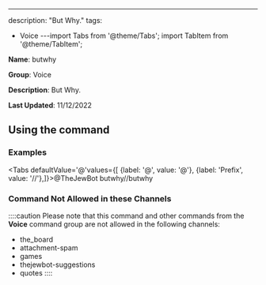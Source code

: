 ---
description: "But Why."
tags:
  - Voice
---import Tabs from '@theme/Tabs';
import TabItem from '@theme/TabItem';

**Name**: butwhy

**Group**: Voice

**Description**: But Why.

**Last Updated**: 11/12/2022

## Using the command

### Examples
<Tabs defaultValue='@'values={[ {label: '@', value: '@'}, {label: 'Prefix', value: '//'},]}><TabItem value='@'>@TheJewBot butwhy</TabItem><TabItem value='//'>//butwhy</TabItem></Tabs>

### Command Not Allowed in these Channels
::::caution Please note that this command and other commands from the **Voice** command group are not allowed in the following channels:
- the_board
- attachment-spam
- games
- thejewbot-suggestions
- quotes
::::